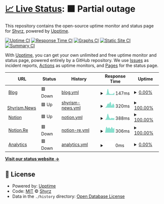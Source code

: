 # [📈 Live Status](https://status.shyrz.me): <!--live status--> **🟧 Partial outage**

This repository contains the open-source uptime monitor and status page for [Shyrz](https://shyrz.ch), powered by [Upptime](https://github.com/upptime/upptime).

[![Uptime CI](https://github.com/shyrz/status/workflows/Uptime%20CI/badge.svg)](https://github.com/shyrz/status/actions?query=workflow%3A%22Uptime+CI%22)
[![Response Time CI](https://github.com/shyrz/status/workflows/Response%20Time%20CI/badge.svg)](https://github.com/shyrz/status/actions?query=workflow%3A%22Response+Time+CI%22)
[![Graphs CI](https://github.com/shyrz/status/workflows/Graphs%20CI/badge.svg)](https://github.com/shyrz/status/actions?query=workflow%3A%22Graphs+CI%22)
[![Static Site CI](https://github.com/shyrz/status/workflows/Static%20Site%20CI/badge.svg)](https://github.com/shyrz/status/actions?query=workflow%3A%22Static+Site+CI%22)
[![Summary CI](https://github.com/shyrz/status/workflows/Summary%20CI/badge.svg)](https://github.com/shyrz/status/actions?query=workflow%3A%22Summary+CI%22)

With [Upptime](https://upptime.js.org), you can get your own unlimited and free uptime monitor and status page, powered entirely by a GitHub repository. We use [Issues](https://github.com/shyrz/status/issues) as incident reports, [Actions](https://github.com/shyrz/status/actions) as uptime monitors, and [Pages](https://status.shyrz.me) for the status page.

<!--start: status pages-->
<!-- This summary is generated by Upptime (https://github.com/upptime/upptime) -->
<!-- Do not edit this manually, your changes will be overwritten -->
<!-- prettier-ignore -->
| URL | Status | History | Response Time | Uptime |
| --- | ------ | ------- | ------------- | ------ |
| <img alt="" src="https://favicons.githubusercontent.com/shyrz.me" height="13"> [Blog](https://shyrz.me) | 🟥 Down | [blog.yml](https://github.com/shyrz/status/commits/HEAD/history/blog.yml) | <details><summary><img alt="Response time graph" src="./graphs/blog/response-time-week.png" height="20"> 147ms</summary><br><a href="https://status.shyrz.me/history/blog"><img alt="Response time 658" src="https://img.shields.io/endpoint?url=https%3A%2F%2Fraw.githubusercontent.com%2Fshyrz%2Fstatus%2FHEAD%2Fapi%2Fblog%2Fresponse-time.json"></a><br><a href="https://status.shyrz.me/history/blog"><img alt="24-hour response time 184" src="https://img.shields.io/endpoint?url=https%3A%2F%2Fraw.githubusercontent.com%2Fshyrz%2Fstatus%2FHEAD%2Fapi%2Fblog%2Fresponse-time-day.json"></a><br><a href="https://status.shyrz.me/history/blog"><img alt="7-day response time 147" src="https://img.shields.io/endpoint?url=https%3A%2F%2Fraw.githubusercontent.com%2Fshyrz%2Fstatus%2FHEAD%2Fapi%2Fblog%2Fresponse-time-week.json"></a><br><a href="https://status.shyrz.me/history/blog"><img alt="30-day response time 118" src="https://img.shields.io/endpoint?url=https%3A%2F%2Fraw.githubusercontent.com%2Fshyrz%2Fstatus%2FHEAD%2Fapi%2Fblog%2Fresponse-time-month.json"></a><br><a href="https://status.shyrz.me/history/blog"><img alt="1-year response time 658" src="https://img.shields.io/endpoint?url=https%3A%2F%2Fraw.githubusercontent.com%2Fshyrz%2Fstatus%2FHEAD%2Fapi%2Fblog%2Fresponse-time-year.json"></a></details> | <details><summary><a href="https://status.shyrz.me/history/blog">0.00%</a></summary><a href="https://status.shyrz.me/history/blog"><img alt="All-time uptime 25.41%" src="https://img.shields.io/endpoint?url=https%3A%2F%2Fraw.githubusercontent.com%2Fshyrz%2Fstatus%2FHEAD%2Fapi%2Fblog%2Fuptime.json"></a><br><a href="https://status.shyrz.me/history/blog"><img alt="24-hour uptime 0.00%" src="https://img.shields.io/endpoint?url=https%3A%2F%2Fraw.githubusercontent.com%2Fshyrz%2Fstatus%2FHEAD%2Fapi%2Fblog%2Fuptime-day.json"></a><br><a href="https://status.shyrz.me/history/blog"><img alt="7-day uptime 0.00%" src="https://img.shields.io/endpoint?url=https%3A%2F%2Fraw.githubusercontent.com%2Fshyrz%2Fstatus%2FHEAD%2Fapi%2Fblog%2Fuptime-week.json"></a><br><a href="https://status.shyrz.me/history/blog"><img alt="30-day uptime 1.38%" src="https://img.shields.io/endpoint?url=https%3A%2F%2Fraw.githubusercontent.com%2Fshyrz%2Fstatus%2FHEAD%2Fapi%2Fblog%2Fuptime-month.json"></a><br><a href="https://status.shyrz.me/history/blog"><img alt="1-year uptime 25.41%" src="https://img.shields.io/endpoint?url=https%3A%2F%2Fraw.githubusercontent.com%2Fshyrz%2Fstatus%2FHEAD%2Fapi%2Fblog%2Fuptime-year.json"></a></details>
| <img alt="" src="https://favicons.githubusercontent.com/shyrism.news" height="13"> [Shyrism.News](https://shyrism.news) | 🟩 Up | [shyrism-news.yml](https://github.com/shyrz/status/commits/HEAD/history/shyrism-news.yml) | <details><summary><img alt="Response time graph" src="./graphs/shyrism-news/response-time-week.png" height="20"> 320ms</summary><br><a href="https://status.shyrz.me/history/shyrism-news"><img alt="Response time 300" src="https://img.shields.io/endpoint?url=https%3A%2F%2Fraw.githubusercontent.com%2Fshyrz%2Fstatus%2FHEAD%2Fapi%2Fshyrism-news%2Fresponse-time.json"></a><br><a href="https://status.shyrz.me/history/shyrism-news"><img alt="24-hour response time 222" src="https://img.shields.io/endpoint?url=https%3A%2F%2Fraw.githubusercontent.com%2Fshyrz%2Fstatus%2FHEAD%2Fapi%2Fshyrism-news%2Fresponse-time-day.json"></a><br><a href="https://status.shyrz.me/history/shyrism-news"><img alt="7-day response time 320" src="https://img.shields.io/endpoint?url=https%3A%2F%2Fraw.githubusercontent.com%2Fshyrz%2Fstatus%2FHEAD%2Fapi%2Fshyrism-news%2Fresponse-time-week.json"></a><br><a href="https://status.shyrz.me/history/shyrism-news"><img alt="30-day response time 293" src="https://img.shields.io/endpoint?url=https%3A%2F%2Fraw.githubusercontent.com%2Fshyrz%2Fstatus%2FHEAD%2Fapi%2Fshyrism-news%2Fresponse-time-month.json"></a><br><a href="https://status.shyrz.me/history/shyrism-news"><img alt="1-year response time 300" src="https://img.shields.io/endpoint?url=https%3A%2F%2Fraw.githubusercontent.com%2Fshyrz%2Fstatus%2FHEAD%2Fapi%2Fshyrism-news%2Fresponse-time-year.json"></a></details> | <details><summary><a href="https://status.shyrz.me/history/shyrism-news">100.00%</a></summary><a href="https://status.shyrz.me/history/shyrism-news"><img alt="All-time uptime 99.46%" src="https://img.shields.io/endpoint?url=https%3A%2F%2Fraw.githubusercontent.com%2Fshyrz%2Fstatus%2FHEAD%2Fapi%2Fshyrism-news%2Fuptime.json"></a><br><a href="https://status.shyrz.me/history/shyrism-news"><img alt="24-hour uptime 100.00%" src="https://img.shields.io/endpoint?url=https%3A%2F%2Fraw.githubusercontent.com%2Fshyrz%2Fstatus%2FHEAD%2Fapi%2Fshyrism-news%2Fuptime-day.json"></a><br><a href="https://status.shyrz.me/history/shyrism-news"><img alt="7-day uptime 100.00%" src="https://img.shields.io/endpoint?url=https%3A%2F%2Fraw.githubusercontent.com%2Fshyrz%2Fstatus%2FHEAD%2Fapi%2Fshyrism-news%2Fuptime-week.json"></a><br><a href="https://status.shyrz.me/history/shyrism-news"><img alt="30-day uptime 100.00%" src="https://img.shields.io/endpoint?url=https%3A%2F%2Fraw.githubusercontent.com%2Fshyrz%2Fstatus%2FHEAD%2Fapi%2Fshyrism-news%2Fuptime-month.json"></a><br><a href="https://status.shyrz.me/history/shyrism-news"><img alt="1-year uptime 99.46%" src="https://img.shields.io/endpoint?url=https%3A%2F%2Fraw.githubusercontent.com%2Fshyrz%2Fstatus%2FHEAD%2Fapi%2Fshyrism-news%2Fuptime-year.json"></a></details>
| <img alt="" src="https://favicons.githubusercontent.com/shyrz.ch" height="13"> [Notion](https://shyrz.ch) | 🟩 Up | [notion.yml](https://github.com/shyrz/status/commits/HEAD/history/notion.yml) | <details><summary><img alt="Response time graph" src="./graphs/notion/response-time-week.png" height="20"> 388ms</summary><br><a href="https://status.shyrz.me/history/notion"><img alt="Response time 357" src="https://img.shields.io/endpoint?url=https%3A%2F%2Fraw.githubusercontent.com%2Fshyrz%2Fstatus%2FHEAD%2Fapi%2Fnotion%2Fresponse-time.json"></a><br><a href="https://status.shyrz.me/history/notion"><img alt="24-hour response time 294" src="https://img.shields.io/endpoint?url=https%3A%2F%2Fraw.githubusercontent.com%2Fshyrz%2Fstatus%2FHEAD%2Fapi%2Fnotion%2Fresponse-time-day.json"></a><br><a href="https://status.shyrz.me/history/notion"><img alt="7-day response time 388" src="https://img.shields.io/endpoint?url=https%3A%2F%2Fraw.githubusercontent.com%2Fshyrz%2Fstatus%2FHEAD%2Fapi%2Fnotion%2Fresponse-time-week.json"></a><br><a href="https://status.shyrz.me/history/notion"><img alt="30-day response time 608" src="https://img.shields.io/endpoint?url=https%3A%2F%2Fraw.githubusercontent.com%2Fshyrz%2Fstatus%2FHEAD%2Fapi%2Fnotion%2Fresponse-time-month.json"></a><br><a href="https://status.shyrz.me/history/notion"><img alt="1-year response time 357" src="https://img.shields.io/endpoint?url=https%3A%2F%2Fraw.githubusercontent.com%2Fshyrz%2Fstatus%2FHEAD%2Fapi%2Fnotion%2Fresponse-time-year.json"></a></details> | <details><summary><a href="https://status.shyrz.me/history/notion">100.00%</a></summary><a href="https://status.shyrz.me/history/notion"><img alt="All-time uptime 99.94%" src="https://img.shields.io/endpoint?url=https%3A%2F%2Fraw.githubusercontent.com%2Fshyrz%2Fstatus%2FHEAD%2Fapi%2Fnotion%2Fuptime.json"></a><br><a href="https://status.shyrz.me/history/notion"><img alt="24-hour uptime 100.00%" src="https://img.shields.io/endpoint?url=https%3A%2F%2Fraw.githubusercontent.com%2Fshyrz%2Fstatus%2FHEAD%2Fapi%2Fnotion%2Fuptime-day.json"></a><br><a href="https://status.shyrz.me/history/notion"><img alt="7-day uptime 100.00%" src="https://img.shields.io/endpoint?url=https%3A%2F%2Fraw.githubusercontent.com%2Fshyrz%2Fstatus%2FHEAD%2Fapi%2Fnotion%2Fuptime-week.json"></a><br><a href="https://status.shyrz.me/history/notion"><img alt="30-day uptime 99.78%" src="https://img.shields.io/endpoint?url=https%3A%2F%2Fraw.githubusercontent.com%2Fshyrz%2Fstatus%2FHEAD%2Fapi%2Fnotion%2Fuptime-month.json"></a><br><a href="https://status.shyrz.me/history/notion"><img alt="1-year uptime 99.94%" src="https://img.shields.io/endpoint?url=https%3A%2F%2Fraw.githubusercontent.com%2Fshyrz%2Fstatus%2FHEAD%2Fapi%2Fnotion%2Fuptime-year.json"></a></details>
| <img alt="" src="https://favicons.githubusercontent.com/notion.re" height="13"> [Notion.Re](https://notion.re) | 🟥 Down | [notion-re.yml](https://github.com/shyrz/status/commits/HEAD/history/notion-re.yml) | <details><summary><img alt="Response time graph" src="./graphs/notion-re/response-time-week.png" height="20"> 306ms</summary><br><a href="https://status.shyrz.me/history/notion-re"><img alt="Response time 318" src="https://img.shields.io/endpoint?url=https%3A%2F%2Fraw.githubusercontent.com%2Fshyrz%2Fstatus%2FHEAD%2Fapi%2Fnotion-re%2Fresponse-time.json"></a><br><a href="https://status.shyrz.me/history/notion-re"><img alt="24-hour response time 298" src="https://img.shields.io/endpoint?url=https%3A%2F%2Fraw.githubusercontent.com%2Fshyrz%2Fstatus%2FHEAD%2Fapi%2Fnotion-re%2Fresponse-time-day.json"></a><br><a href="https://status.shyrz.me/history/notion-re"><img alt="7-day response time 306" src="https://img.shields.io/endpoint?url=https%3A%2F%2Fraw.githubusercontent.com%2Fshyrz%2Fstatus%2FHEAD%2Fapi%2Fnotion-re%2Fresponse-time-week.json"></a><br><a href="https://status.shyrz.me/history/notion-re"><img alt="30-day response time 290" src="https://img.shields.io/endpoint?url=https%3A%2F%2Fraw.githubusercontent.com%2Fshyrz%2Fstatus%2FHEAD%2Fapi%2Fnotion-re%2Fresponse-time-month.json"></a><br><a href="https://status.shyrz.me/history/notion-re"><img alt="1-year response time 318" src="https://img.shields.io/endpoint?url=https%3A%2F%2Fraw.githubusercontent.com%2Fshyrz%2Fstatus%2FHEAD%2Fapi%2Fnotion-re%2Fresponse-time-year.json"></a></details> | <details><summary><a href="https://status.shyrz.me/history/notion-re">100.00%</a></summary><a href="https://status.shyrz.me/history/notion-re"><img alt="All-time uptime 99.92%" src="https://img.shields.io/endpoint?url=https%3A%2F%2Fraw.githubusercontent.com%2Fshyrz%2Fstatus%2FHEAD%2Fapi%2Fnotion-re%2Fuptime.json"></a><br><a href="https://status.shyrz.me/history/notion-re"><img alt="24-hour uptime 99.99%" src="https://img.shields.io/endpoint?url=https%3A%2F%2Fraw.githubusercontent.com%2Fshyrz%2Fstatus%2FHEAD%2Fapi%2Fnotion-re%2Fuptime-day.json"></a><br><a href="https://status.shyrz.me/history/notion-re"><img alt="7-day uptime 100.00%" src="https://img.shields.io/endpoint?url=https%3A%2F%2Fraw.githubusercontent.com%2Fshyrz%2Fstatus%2FHEAD%2Fapi%2Fnotion-re%2Fuptime-week.json"></a><br><a href="https://status.shyrz.me/history/notion-re"><img alt="30-day uptime 99.78%" src="https://img.shields.io/endpoint?url=https%3A%2F%2Fraw.githubusercontent.com%2Fshyrz%2Fstatus%2FHEAD%2Fapi%2Fnotion-re%2Fuptime-month.json"></a><br><a href="https://status.shyrz.me/history/notion-re"><img alt="1-year uptime 99.92%" src="https://img.shields.io/endpoint?url=https%3A%2F%2Fraw.githubusercontent.com%2Fshyrz%2Fstatus%2FHEAD%2Fapi%2Fnotion-re%2Fuptime-year.json"></a></details>
| <img alt="" src="https://favicons.githubusercontent.com/analytics.shyrz.me" height="13"> [Analytics](https://analytics.shyrz.me) | 🟥 Down | [analytics.yml](https://github.com/shyrz/status/commits/HEAD/history/analytics.yml) | <details><summary><img alt="Response time graph" src="./graphs/analytics/response-time-week.png" height="20"> 0ms</summary><br><a href="https://status.shyrz.me/history/analytics"><img alt="Response time 291" src="https://img.shields.io/endpoint?url=https%3A%2F%2Fraw.githubusercontent.com%2Fshyrz%2Fstatus%2FHEAD%2Fapi%2Fanalytics%2Fresponse-time.json"></a><br><a href="https://status.shyrz.me/history/analytics"><img alt="24-hour response time 0" src="https://img.shields.io/endpoint?url=https%3A%2F%2Fraw.githubusercontent.com%2Fshyrz%2Fstatus%2FHEAD%2Fapi%2Fanalytics%2Fresponse-time-day.json"></a><br><a href="https://status.shyrz.me/history/analytics"><img alt="7-day response time 0" src="https://img.shields.io/endpoint?url=https%3A%2F%2Fraw.githubusercontent.com%2Fshyrz%2Fstatus%2FHEAD%2Fapi%2Fanalytics%2Fresponse-time-week.json"></a><br><a href="https://status.shyrz.me/history/analytics"><img alt="30-day response time 309" src="https://img.shields.io/endpoint?url=https%3A%2F%2Fraw.githubusercontent.com%2Fshyrz%2Fstatus%2FHEAD%2Fapi%2Fanalytics%2Fresponse-time-month.json"></a><br><a href="https://status.shyrz.me/history/analytics"><img alt="1-year response time 291" src="https://img.shields.io/endpoint?url=https%3A%2F%2Fraw.githubusercontent.com%2Fshyrz%2Fstatus%2FHEAD%2Fapi%2Fanalytics%2Fresponse-time-year.json"></a></details> | <details><summary><a href="https://status.shyrz.me/history/analytics">0.00%</a></summary><a href="https://status.shyrz.me/history/analytics"><img alt="All-time uptime 92.39%" src="https://img.shields.io/endpoint?url=https%3A%2F%2Fraw.githubusercontent.com%2Fshyrz%2Fstatus%2FHEAD%2Fapi%2Fanalytics%2Fuptime.json"></a><br><a href="https://status.shyrz.me/history/analytics"><img alt="24-hour uptime 0.00%" src="https://img.shields.io/endpoint?url=https%3A%2F%2Fraw.githubusercontent.com%2Fshyrz%2Fstatus%2FHEAD%2Fapi%2Fanalytics%2Fuptime-day.json"></a><br><a href="https://status.shyrz.me/history/analytics"><img alt="7-day uptime 0.00%" src="https://img.shields.io/endpoint?url=https%3A%2F%2Fraw.githubusercontent.com%2Fshyrz%2Fstatus%2FHEAD%2Fapi%2Fanalytics%2Fuptime-week.json"></a><br><a href="https://status.shyrz.me/history/analytics"><img alt="30-day uptime 32.05%" src="https://img.shields.io/endpoint?url=https%3A%2F%2Fraw.githubusercontent.com%2Fshyrz%2Fstatus%2FHEAD%2Fapi%2Fanalytics%2Fuptime-month.json"></a><br><a href="https://status.shyrz.me/history/analytics"><img alt="1-year uptime 92.39%" src="https://img.shields.io/endpoint?url=https%3A%2F%2Fraw.githubusercontent.com%2Fshyrz%2Fstatus%2FHEAD%2Fapi%2Fanalytics%2Fuptime-year.json"></a></details>

<!--end: status pages-->

[**Visit our status website →**](https://status.shyrz.me)

## 📄 License

- Powered by: [Upptime](https://github.com/upptime/upptime)
- Code: [MIT](./LICENSE) © [Shyrz](https://shyrz.ch)
- Data in the `./history` directory: [Open Database License](https://opendatacommons.org/licenses/odbl/1-0/)
